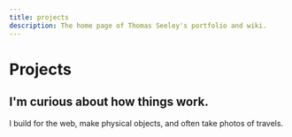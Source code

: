 ```yaml
---
title: projects
description: The home page of Thomas Seeley's portfolio and wiki.
---
```


# Projects

## I'm curious about how things work.

I build for the web, make physical objects, and often take photos of travels.

<!-- <p> I enjoy dissecting what makes something exceptional. There's something very satisfying about watching all the intricate parts come together in a complex build. It's this passion for understanding and creation that drives every project I undertake.</p> -->



<!-- <div class="portfolio-grid">
    <a href="/site/wando" class="portfolio-item"><div></div>wando</a>
    <a href="/site/discoveringyou" class="portfolio-item"><div></div>discovering you</a>
    <a href="/site/campulance" class="portfolio-item"><div></div>campulance</a>
    <a href="/site/froggy" class="portfolio-item"><div></div>froggy</a>
    <a href="/site/sauna2021" class="portfolio-item"><div></div>sauna</a>
</div> -->